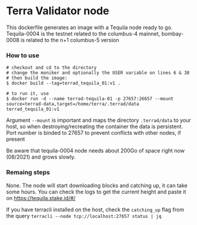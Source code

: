 # Terra Validator node

This dockerfile generates an image with a Tequila node ready to go.
Tequila-0004 is the testnet related to the columbus-4 mainnet, bombay-0008 is related to the n+1 columbus-5 version

### How to use
```
# checkout and cd to the directory
# change the moniker and optionally the USER variable on lines 6 & 38
# then build the image:
$ docker build --tag=terrad_tequila_01:v1 .

# to run it, use 
$ docker run -d --name terrad-tequila-01 -p 27657:26657 --mount source=terrad-data,target=/home/terra/.terrad/data terrad_tequila_01:v1
```

Argument `--mount` is important and maps the directory `.terrad/data` to your host, so when destroying/recreating the container the data is persistent.
Port number is binded to 27657 to prevent conflicts with other nodes, if present

Be aware that tequila-0004 node needs about 200Go of space right now (08/2021) and grows slowly.

### Remaing steps

None. The node will start downloading blocks and catching up, it can take some hours.
You can check the logs to get the current height and paste it on https://tequila.stake.id/#/ 

If you have terracli installed on the host, check the `catching_up` flag from the query `terracli --node tcp://localhost:27657 status | jq`